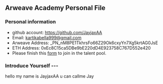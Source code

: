 ## Arweave Academy Personal File

### Personal information

- github account: https://github.com/JayjaxAA
- Email: kartikabella999@gmail.com
- Arweave Address: _PN_nM8PE1TkhrsFo66Z29Ok6cxyYn7Xg5krtAG0JsE
- ETH Address: 0xEc8C15ca5DBe9bE220dD4E923758C767D552e420
- Please finish this [form](https://docs.google.com/forms/d/e/1FAIpQLSfWA5fIIcBgmRppm3jNz5vmf9Mai_QMVil-2pO4r7YKn_Zhtw/viewform?usp=sf_link) to join in the talent pool.

### Introduce Yourself  ---
hello my name is JayjaxAA u can callme Jay